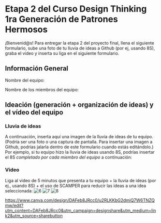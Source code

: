 # Etapa 2 del Curso Design Thinking 1ra Generación de Patrones Hermosos

¡Bienvenid@s!
Para entregar la etapa 2 del proyecto final, llena el siguiente formulario, sube una foto de tu lluvia de ideas a Github (por ej, usando 8S), graba el video y inserta su liga en el siguiente formulario.

## Información General

Nombre del equipo: 

Nombre de los miembros del equipo:

## Ideación (generación + organización de ideas) y el vídeo del equipo

### Lluvia de ideas

A continuación, inserta aquí una imagen de la lluvia de ideas de tu equipo.
(Podría ser una foto o una captura de pantalla. Para insertar una imagen a Github, podrías jalarla dentro de este formulario cuando estás editándolo.)
Por ejemplo, si tu equipo hizo la lluvia de ideas usando 8S, podrías insertar el 8S _completado por cada miembro del equipo_ a continuación:

### Video

Liga al video de 5 minutos que presenta a tu equipo + la lluvia de ideas (por ej., usando 8S) + el uso de SCAMPER para reducir las ideas a una idea seleccionada:
![6](https://user-images.githubusercontent.com/100257025/228137902-bcc3fa81-af20-46e3-9f10-27b4d4279e9a.png)
![7](https://user-images.githubusercontent.com/100257025/228137960-61b10934-f550-4d75-b87d-d89905791717.png)
![8](https://user-images.githubusercontent.com/100257025/228137976-a8ba0a6a-4ba8-4b03-88f4-d0aad2d6607a.png)


https://www.canva.com/design/DAFeb8JRcc0/u2RLKKbG2dmjQ7W6TNZQmw/edit?utm_content=DAFeb8JRcc0&utm_campaign=designshare&utm_medium=link2&utm_source=sharebutton

